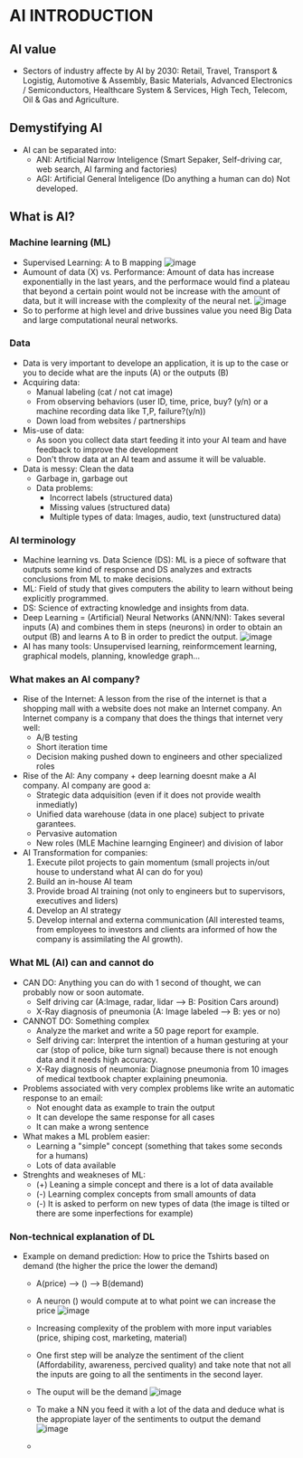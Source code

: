 # AI INTRODUCTION

## AI value
- Sectors of industry affecte by AI by 2030: Retail, Travel, Transport & Logistig, Automotive & Assembly, Basic Materials, Advanced Electronics / Semiconductors, Healthcare System & Services, High Tech, Telecom, Oil & Gas and Agriculture.
## Demystifying AI
- AI can be separated into:
  - ANI: Artificial Narrow Inteligence (Smart Sepaker, Self-driving car, web search, AI farming and factories)
  - AGI: Artificial General Inteligence (Do anything a human can do) Not developed.
## What is AI?
### Machine learning (ML)
- Supervised Learning: A to B mapping
![image](https://github.com/user-attachments/assets/dfa61403-0965-4d16-bf9b-4c0b5573a397)
- Aumount of data (X) vs. Performance: Amount of data has increase exponentially in the last years, and the performace would find a plateau that beyond a certain point would not be increase with the amount of data, but it will increase with the complexity of the neural net.
![image](https://github.com/user-attachments/assets/ff046434-0cc6-408b-b509-9086356f4991)
- So to performe at high level and drive bussines value you need Big Data and large computational neural networks.
### Data
- Data is very important to develope an application, it is up to the case or you to decide what are the inputs (A) or the outputs (B)
- Acquiring data:
  - Manual labeling (cat / not cat image)
  - From observing behaviors (user ID, time, price, buy? (y/n) or a machine recording data like T,P, failure?(y/n))
  - Down load from websites / partnerships
- Mis-use of data:
  - As soon you collect data start feeding it into your AI team and have feedback to improve the development
  - Don't throw data at an AI team and assume it will be valuable.
- Data is messy: Clean the data
  - Garbage in, garbage out
  - Data problems:
      - Incorrect labels (structured data)
      - Missing values (structured data)
      - Multiple types of data: Images, audio, text (unstructured data)
### AI terminology
- Machine learning vs. Data Science (DS): ML is a piece of software that outputs some kind of response and DS analyzes and extracts conclusions from ML to make decisions.
- ML: Field of study that gives computers the ability to learn without being explicitly programmed.
- DS: Science of extracting knowledge and insights from data.
- Deep Learning = (Artificial) Neural Networks (ANN/NN): Takes several inputs (A) and combines them in steps (neurons) in order to obtain an output (B) and learns A to B in order to predict the output.
![image](https://github.com/user-attachments/assets/46c470be-3a60-45c3-a80d-2ad83b999971)
- AI has many tools: Unsupervised learning, reinformcement learning, graphical models, planning, knowledge graph...
### What makes an AI company?
- Rise of the Internet: A lesson from the rise of the internet is that a shopping mall with a website does not make an Internet company. An Internet company is a company that does the things that internet very well:
  - A/B testing
  - Short iteration time
  - Decision making pushed down to engineers and other specialized roles
- Rise of the AI: Any company + deep learning doesnt make a AI company. AI company are good a:
  - Strategic data adquisition (even if it does not provide wealth inmediatly)
  - Unified data warehouse (data in one place) subject to private garantees.
  - Pervasive automation
  - New roles (MLE Machine learnging Engineer) and division of labor
- AI Transformation for companies:
  1. Execute pilot projects to gain momentum (small projects in/out house to understand what AI can do for you)
  2. Build an in-house AI team
  3. Provide broad AI training (not only to engineers but to supervisors, executives and liders)
  4. Develop an AI strategy
  5. Develop internal and externa communication (All interested teams, from employees to investors and clients ara informed of how the company is assimilating the AI growth).
### What ML (AI) can and cannot do
- CAN DO: Anything you can do with 1 second of thought, we can probably now or soon automate.
  - Self driving car (A:Image, radar, lidar --> B: Position Cars around)
  - X-Ray diagnosis of pneumonia (A: Image labeled --> B: yes or no)
- CANNOT DO: Something complex
  - Analyze the market and write a 50 page report for example.
  - Self driving car: Interpret the intention of a human gesturing at your car (stop of police, bike turn signal) because there is not enough data and it needs high accuracy.
  - X-Ray diagnosis of neumonia: Diagnose pneumonia from 10 images of medical textbook chapter explaining pneumonia.
- Problems associated with very complex problems like write an automatic response to an email:
  - Not enought data as example to train the output
  - It can develope the same response for all cases
  - It can make a wrong sentence
- What makes a ML problem easier:
  - Learning a "simple" concept (something that takes some seconds for a humans)
  - Lots of data available
- Strenghts and weakneses of ML:
  - (+) Leaning a simple concept and there is a lot of data available
  - (-) Learning complex concepts from small amounts of data
  - (-) It is asked to perform on new types of data (the image is tilted or there are some inperfections for example)
### Non-technical explanation of DL
- Example on demand prediction: How to price the Tshirts based on demand (the higher the price the lower the demand)
  - A(price) --> () --> B(demand)
  - A neuron () would compute at to what point we can increase the price
  ![image](https://github.com/user-attachments/assets/9a2bc3e1-3152-4e7e-aa57-a9bd6b80700c)
  - Increasing complexity of the problem with more input variables (price, shiping cost, marketing, material)
  - One first step will be analyze the sentiment of the client (Affordability, awareness, percived quality) and take note that not all the inputs are going to all the sentiments in the second layer.
  - The ouput will be the demand
  ![image](https://github.com/user-attachments/assets/ff7f37db-b21e-44f7-a5e4-78d3e5c4ebfc)
  - To make a NN you feed it with a lot of the data and deduce what is the appropiate layer of the sentiments to output the demand
  ![image](https://github.com/user-attachments/assets/9e478a24-ad3b-4617-ac31-e94fc832956f)


  
  - 

